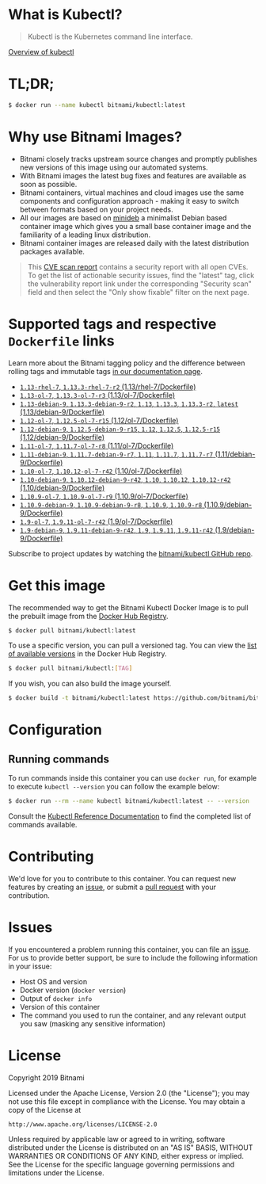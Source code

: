
# What is Kubectl?

> Kubectl is the Kubernetes command line interface.

[Overview of kubectl](https://kubernetes.io/docs/reference/kubectl/overview/)

# TL;DR;

```bash
$ docker run --name kubectl bitnami/kubectl:latest
```

# Why use Bitnami Images?

* Bitnami closely tracks upstream source changes and promptly publishes new versions of this image using our automated systems.
* With Bitnami images the latest bug fixes and features are available as soon as possible.
* Bitnami containers, virtual machines and cloud images use the same components and configuration approach - making it easy to switch between formats based on your project needs.
* All our images are based on [minideb](https://github.com/bitnami/minideb) a minimalist Debian based container image which gives you a small base container image and the familiarity of a leading linux distribution.
* Bitnami container images are released daily with the latest distribution packages available.


> This [CVE scan report](https://quay.io/repository/bitnami/kubectl?tab=tags) contains a security report with all open CVEs. To get the list of actionable security issues, find the "latest" tag, click the vulnerability report link under the corresponding "Security scan" field and then select the "Only show fixable" filter on the next page.

# Supported tags and respective `Dockerfile` links

Learn more about the Bitnami tagging policy and the difference between rolling tags and immutable tags [in our documentation page](https://docs.bitnami.com/containers/how-to/understand-rolling-tags-containers/).


* [`1.13-rhel-7`, `1.13.3-rhel-7-r2` (1.13/rhel-7/Dockerfile)](https://github.com/bitnami/bitnami-docker-kubectl/blob/1.13.3-rhel-7-r2/1.13/rhel-7/Dockerfile)
* [`1.13-ol-7`, `1.13.3-ol-7-r3` (1.13/ol-7/Dockerfile)](https://github.com/bitnami/bitnami-docker-kubectl/blob/1.13.3-ol-7-r3/1.13/ol-7/Dockerfile)
* [`1.13-debian-9`, `1.13.3-debian-9-r2`, `1.13`, `1.13.3`, `1.13.3-r2`, `latest` (1.13/debian-9/Dockerfile)](https://github.com/bitnami/bitnami-docker-kubectl/blob/1.13.3-debian-9-r2/1.13/debian-9/Dockerfile)
* [`1.12-ol-7`, `1.12.5-ol-7-r15` (1.12/ol-7/Dockerfile)](https://github.com/bitnami/bitnami-docker-kubectl/blob/1.12.5-ol-7-r15/1.12/ol-7/Dockerfile)
* [`1.12-debian-9`, `1.12.5-debian-9-r15`, `1.12`, `1.12.5`, `1.12.5-r15` (1.12/debian-9/Dockerfile)](https://github.com/bitnami/bitnami-docker-kubectl/blob/1.12.5-debian-9-r15/1.12/debian-9/Dockerfile)
* [`1.11-ol-7`, `1.11.7-ol-7-r8` (1.11/ol-7/Dockerfile)](https://github.com/bitnami/bitnami-docker-kubectl/blob/1.11.7-ol-7-r8/1.11/ol-7/Dockerfile)
* [`1.11-debian-9`, `1.11.7-debian-9-r7`, `1.11`, `1.11.7`, `1.11.7-r7` (1.11/debian-9/Dockerfile)](https://github.com/bitnami/bitnami-docker-kubectl/blob/1.11.7-debian-9-r7/1.11/debian-9/Dockerfile)
* [`1.10-ol-7`, `1.10.12-ol-7-r42` (1.10/ol-7/Dockerfile)](https://github.com/bitnami/bitnami-docker-kubectl/blob/1.10.12-ol-7-r42/1.10/ol-7/Dockerfile)
* [`1.10-debian-9`, `1.10.12-debian-9-r42`, `1.10`, `1.10.12`, `1.10.12-r42` (1.10/debian-9/Dockerfile)](https://github.com/bitnami/bitnami-docker-kubectl/blob/1.10.12-debian-9-r42/1.10/debian-9/Dockerfile)
* [`1.10.9-ol-7`, `1.10.9-ol-7-r9` (1.10.9/ol-7/Dockerfile)](https://github.com/bitnami/bitnami-docker-kubectl/blob/1.10.9-ol-7-r9/1.10.9/ol-7/Dockerfile)
* [`1.10.9-debian-9`, `1.10.9-debian-9-r8`, `1.10.9`, `1.10.9-r8` (1.10.9/debian-9/Dockerfile)](https://github.com/bitnami/bitnami-docker-kubectl/blob/1.10.9-debian-9-r8/1.10.9/debian-9/Dockerfile)
* [`1.9-ol-7`, `1.9.11-ol-7-r42` (1.9/ol-7/Dockerfile)](https://github.com/bitnami/bitnami-docker-kubectl/blob/1.9.11-ol-7-r42/1.9/ol-7/Dockerfile)
* [`1.9-debian-9`, `1.9.11-debian-9-r42`, `1.9`, `1.9.11`, `1.9.11-r42` (1.9/debian-9/Dockerfile)](https://github.com/bitnami/bitnami-docker-kubectl/blob/1.9.11-debian-9-r42/1.9/debian-9/Dockerfile)

Subscribe to project updates by watching the [bitnami/kubectl GitHub repo](https://github.com/bitnami/bitnami-docker-kubectl).

# Get this image

The recommended way to get the Bitnami Kubectl Docker Image is to pull the prebuilt image from the [Docker Hub Registry](https://hub.docker.com/r/bitnami/kubectl).

```bash
$ docker pull bitnami/kubectl:latest
```

To use a specific version, you can pull a versioned tag. You can view the [list of available versions](https://hub.docker.com/r/bitnami/kubectl/tags/) in the Docker Hub Registry.

```bash
$ docker pull bitnami/kubectl:[TAG]
```

If you wish, you can also build the image yourself.

```bash
$ docker build -t bitnami/kubectl:latest https://github.com/bitnami/bitnami-docker-kubectl.git
```

# Configuration

## Running commands

To run commands inside this container you can use `docker run`, for example to execute `kubectl --version` you can follow the example below:

```bash
$ docker run --rm --name kubectl bitnami/kubectl:latest -- --version
```

Consult the [Kubectl Reference Documentation](https://kubernetes.io/docs/reference/generated/kubectl/kubectl-commands) to find the completed list of commands available.

# Contributing

We'd love for you to contribute to this container. You can request new features by creating an [issue](https://github.com/bitnami/bitnami-docker-kubectl/issues), or submit a [pull request](https://github.com/bitnami/bitnami-docker-kubectl/pulls) with your contribution.

# Issues

If you encountered a problem running this container, you can file an [issue](https://github.com/bitnami/bitnami-docker-kubectl/issues). For us to provide better support, be sure to include the following information in your issue:

- Host OS and version
- Docker version (`docker version`)
- Output of `docker info`
- Version of this container
- The command you used to run the container, and any relevant output you saw (masking any sensitive information)

# License

Copyright 2019 Bitnami

Licensed under the Apache License, Version 2.0 (the "License");
you may not use this file except in compliance with the License.
You may obtain a copy of the License at

    http://www.apache.org/licenses/LICENSE-2.0

Unless required by applicable law or agreed to in writing, software
distributed under the License is distributed on an "AS IS" BASIS,
WITHOUT WARRANTIES OR CONDITIONS OF ANY KIND, either express or implied.
See the License for the specific language governing permissions and
limitations under the License.
